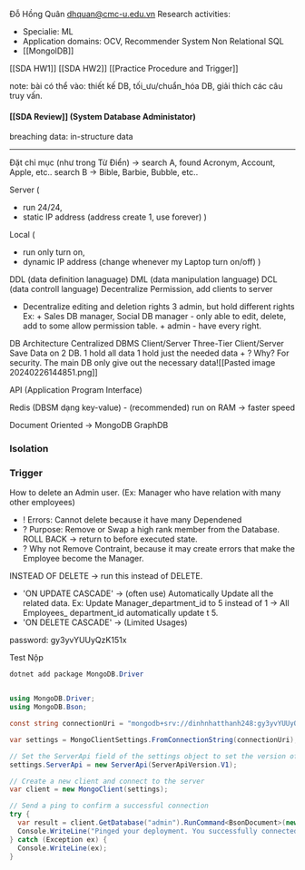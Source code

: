 Đỗ Hồng Quân 
	dhquan@cmc-u.edu.vn
Research activities: 
+ Specialie: ML
+ Application domains: OCV, Recommender System 
Non Relational SQL
+ [[MongolDB]]

[[SDA HW1]]
[[SDA HW2]]
[[Practice Procedure and Trigger]]


note: bài có thể vào: thiết kế DB, tối_ưu/chuẩn_hóa DB, giải thích các câu 
truy vấn. 


#### [[SDA Review]] (System Database Administator)


breaching data: in-structure data

--- 
Đặt chỉ mục (như trong Từ Điển) -> search A, found Acronym, Account, Apple, etc.. search B -> Bible, Barbie, Bubble, etc..

Server (
+ run 24/24,
+ static IP address (address create 1, use forever)
)

Local (
+ run only turn on,
+ dynamic IP address (change whenever my Laptop turn on/off)
)


DDL (data definition lanaguage)
DML (data manipulation language)
DCL (data controll language)
	Decentralize Permission, add clients to server

+ Decentralize editing and deletion rights
	3 admin, but hold different rights
		Ex:
		+ Sales DB manager, Social DB manager - only able to edit, delete, add to some allow permission table.
		+ admin - have every right.


DB Architecture
	Centralized DBMS 
	Client/Server
	Three-Tier Client/Server
		Save Data on 2 DB. 
		1 hold all data
		1 hold just the needed data
		+ ? Why? For security. The main DB only give out the necessary data![[Pasted image 20240226144851.png]]

API (Application Program Interface)

Redis (DBSM dạng key-value) - (recommended)
	run on RAM -> faster speed 

Document Oriented -> MongoDB
GraphDB 

### Isolation


### Trigger
How to delete an Admin user. 
(Ex: Manager who have relation with many other employees)
+ ! Errors: Cannot delete because it have many Dependened 
+ ? Purpose: Remove or Swap a high rank member from the Database.
ROLL BACK -> return to before executed state.
+ ? Why not Remove Contraint, because it may create errors that make the Employee become the Manager.

INSTEAD OF DELETE -> run this instead of DELETE.

+ 'ON UPDATE CASCADE' -> (often use)
	Automatically Update all the related data.
		Ex: Update Manager_department_id to 5 instead of 1 -> All Employees_ department_id automatically update t 5.
+ 'ON DELETE CASCADE' -> (Limited Usages)


password: gy3yvYUUyQzK151x


Test
Nộp 


```cs
dotnet add package MongoDB.Driver
```

```cs

using MongoDB.Driver;
using MongoDB.Bson;

const string connectionUri = "mongodb+srv://dinhnhatthanh248:gy3yvYUUyQzK151x@new.qlstmml.mongodb.net/?retryWrites=true&w=majority&appName=New";

var settings = MongoClientSettings.FromConnectionString(connectionUri);

// Set the ServerApi field of the settings object to set the version of the Stable API on the client
settings.ServerApi = new ServerApi(ServerApiVersion.V1);

// Create a new client and connect to the server
var client = new MongoClient(settings);

// Send a ping to confirm a successful connection
try {
  var result = client.GetDatabase("admin").RunCommand<BsonDocument>(new BsonDocument("ping", 1));
  Console.WriteLine("Pinged your deployment. You successfully connected to MongoDB!");
} catch (Exception ex) {
  Console.WriteLine(ex);
}

```